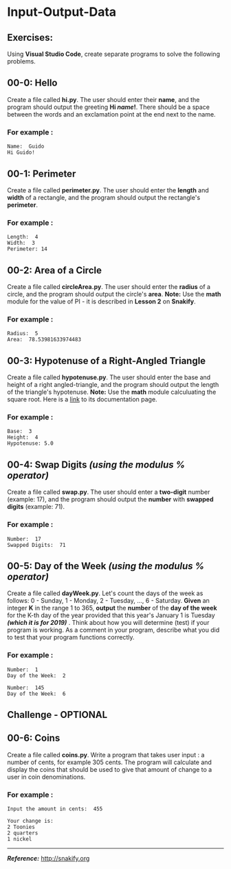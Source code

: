# Input-Output-Data

## Exercises:

Using **Visual Studio Code**, create separate programs to solve the following problems.

## 00-0: Hello
Create a file called **hi.py**.  The user should enter their **name**, and the program should output the greeting **Hi *name*!**. There should be a space between the words and an exclamation point at the end next to the name. 

### For example :
```
Name:  Guido
Hi Guido!
```

## 00-1: Perimeter
Create a file called **perimeter.py**.  The user should enter the **length** and **width** of a rectangle, and the program should output the rectangle's **perimeter**.  

### For example :
```
Length:  4
Width:  3
Perimeter: 14
```

## 00-2: Area of a Circle
Create a file called **circleArea.py**.  The user should enter the **radius** of a circle, and the program should output the circle's **area**.  **Note:**  Use the **math** module for the value of PI - it is described in **Lesson 2** on **Snakify**.  

### For example :
```
Radius:  5
Area:  78.53981633974483
```

## 00-3: Hypotenuse of a Right-Angled Triangle
Create a file called **hypotenuse.py**.  The user should enter the base and height of a right angled-triangle, and the program should output the length of the triangle's hypotenuse.  **Note:** Use the **math** module calculuating the square root.  Here is a [link](https://docs.python.org/3/library/math.html) to its documentation page.

### For example :
```
Base:  3
Height:  4
Hypotenuse: 5.0
```

## 00-4: Swap Digits *(using the modulus % operator)*
Create a file called **swap.py**.  The user should enter a **two-digit** number (example: 17), and the program should output the **number** with **swapped digits** (example: 71).  

### For example :
```
Number:  17
Swapped Digits:  71
```

## 00-5: Day of the Week *(using the modulus % operator)*
Create a file called **dayWeek.py**.  Let's count the days of the week as follows: 0 - Sunday, 1 - Monday, 2 - Tuesday, ..., 6 - Saturday. **Given** an integer **K** in the range 1 to 365, **output** the **number** of the **day of the week** for the K-th day of the year provided that this year's January 1 is Tuesday ***(which it is for 2019)*** .  Think about how you will determine (test) if your program is working.  As a comment in your program, describe what you did to test that your program functions correctly.

### For example :
```
Number:  1
Day of the Week:  2
```

```
Number:  145
Day of the Week:  6
```

## Challenge - OPTIONAL

## 00-6:  Coins
Create a file called **coins.py**. Write a program that takes user input : a number of cents, for example 305 cents.
The program will calculate and display the coins that should be used to give that amount of change to a user in coin denominations.
 
### For example :
```
Input the amount in cents:  455

Your change is:
2 Toonies
2 quarters
1 nickel
```
---

***Reference:***  http://snakify.org
